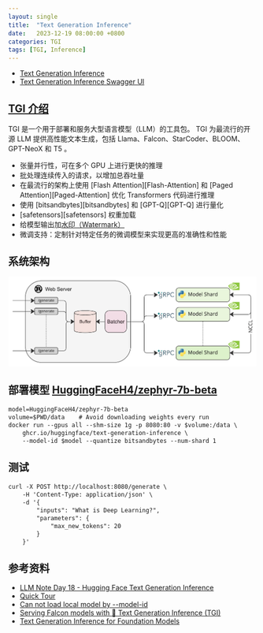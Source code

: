 ```yaml
---
layout: single
title:  "Text Generation Inference"
date:   2023-12-19 08:00:00 +0800
categories: TGI
tags: [TGI, Inference]
---
```


- [Text Generation Inference](https://github.com/huggingface/text-generation-inference)
- [Text Generation Inference Swagger UI](https://huggingface.github.io/text-generation-inference/)

## [TGI 介绍](https://huggingface.co/docs/text-generation-inference/index)
TGI 是一个用于部署和服务大型语言模型（LLM）的工具包。 TGI 为最流行的开源 LLM 提供高性能文本生成，包括 Llama、Falcon、StarCoder、BLOOM、GPT-NeoX 和 T5 。
- 张量并行性，可在多个 GPU 上进行更快的推理
- 批处理连续传入的请求，以增加总吞吐量
- 在最流行的架构上使用 [Flash Attention][Flash-Attention] 和 [Paged Attention][Paged-Attention] 优化 Transformers 代码进行推理
- 使用 [bitsandbytes][bitsandbytes] 和 [GPT-Q][GPT-Q] 进行量化
- [safetensors][safetensors] 权重加载
- 给模型输出加[水印（Watermark）](https://arxiv.org/abs/2301.10226)
- 微调支持：定制针对特定任务的微调模型来实现更高的准确性和性能

## 系统架构
![](/images/2023/TGI.png)

## 部署模型 [HuggingFaceH4/zephyr-7b-beta](https://huggingface.co/HuggingFaceH4/zephyr-7b-beta)
```shell
model=HuggingFaceH4/zephyr-7b-beta
volume=$PWD/data    # Avoid downloading weights every run
docker run --gpus all --shm-size 1g -p 8080:80 -v $volume:/data \
    ghcr.io/huggingface/text-generation-inference \
    --model-id $model --quantize bitsandbytes --num-shard 1
```

## 测试
```shell
curl -X POST http://localhost:8080/generate \
    -H 'Content-Type: application/json' \
    -d '{
        "inputs": "What is Deep Learning?",
        "parameters": {
            "max_new_tokens": 20
        }
    }'
```

## 参考资料
- [LLM Note Day 18 - Hugging Face Text Generation Inference](https://ithelp.ithome.com.tw/articles/10332065)
- [Quick Tour](https://huggingface.co/docs/text-generation-inference/main/en/quicktour)
- [Can not load local model by --model-id](https://github.com/huggingface/text-generation-inference/issues/245)
- [Serving Falcon models with 🤗 Text Generation Inference (TGI)](https://vilsonrodrigues.medium.com/serving-falcon-models-with-text-generation-inference-tgi-5f32005c663b)
- [Text Generation Inference for Foundation Models](https://heidloff.net/article/tgi-kserve/)

